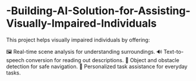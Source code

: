 # -Building-AI-Solution-for-Assisting-Visually-Impaired-Individuals
This project helps visually impaired individuals by offering:

🖼️ Real-time scene analysis for understanding surroundings.
🔊 Text-to-speech conversion for reading out descriptions.
🛑 Object and obstacle detection for safe navigation.
🧠 Personalized task assistance for everyday tasks.
